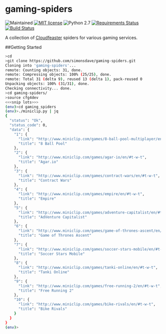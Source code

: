 # gaming-spiders
![Maintained](https://img.shields.io/maintenance/yes/2016.svg)
[![MIT license](http://img.shields.io/badge/license-MIT-brightgreen.svg)](http://opensource.org/licenses/MIT)
![Python 2.7](https://img.shields.io/badge/python-2.7-FFC100.svg?style=flat)
[![Requirements Status](https://requires.io/github/simonsdave/gaming-spiders/requirements.svg?branch=master)](https://requires.io/github/simonsdave/gaming-spiders/requirements/?branch=master)
[![Build Status](https://travis-ci.org/simonsdave/gaming-spiders.svg?branch=master)](https://travis-ci.org/simonsdave/gaming-spiders)

A collection of [Cloudfeaster](https://github.com/simonsdave/cloudfeaster)
spiders for various gaming services.

##Getting Started

```bash
>cd
>git clone https://github.com/simonsdave/gaming-spiders.git
Cloning into 'gaming-spiders'...
remote: Counting objects: 31, done.
remote: Compressing objects: 100% (25/25), done.
remote: Total 31 (delta 9), reused 13 (delta 1), pack-reused 0
Unpacking objects: 100% (31/31), done.
Checking connectivity... done.
>cd gaming-spiders/
>source cfg4dev
<<<snip lots>>>
(env)>cd gaming_spiders
(env)>./miniclip.py | jq
{
  "status": "Ok",
  "status_code": 0,
  "data": {
    "1": {
      "link": "http://www.miniclip.com/games/8-ball-pool-multiplayer/en/#t-w-t",
      "title": "8 Ball Pool"
    },
    "2": {
      "link": "http://www.miniclip.com/games/agar-io/en/#t-w-t",
      "title": "Agar.io"
    },
    "3": {
      "link": "http://www.miniclip.com/games/contract-wars/en/#t-w-t",
      "title": "Contract Wars"
    },
    "4": {
      "link": "http://www.miniclip.com/games/empire/en/#t-w-t",
      "title": "Empire"
    },
    "5": {
      "link": "http://www.miniclip.com/games/adventure-capitalist/en/#t-w-t",
      "title": "AdVenture Capitalist"
    },
    "6": {
      "link": "http://www.miniclip.com/games/game-of-thrones-ascent/en/#t-w-t",
      "title": "Game of Thrones Ascent"
    },
    "7": {
      "link": "http://www.miniclip.com/games/soccer-stars-mobile/en/#t-w-t",
      "title": "Soccer Stars Mobile"
    },
    "8": {
      "link": "http://www.miniclip.com/games/tanki-online/en/#t-w-t",
      "title": "Tanki Online"
    },
    "9": {
      "link": "http://www.miniclip.com/games/free-running-2/en/#t-w-t",
      "title": "Free Running 2"
    },
    "10": {
      "link": "http://www.miniclip.com/games/bike-rivals/en/#t-w-t",
      "title": "Bike Rivals"
    }
  }
}
(env)>
```
